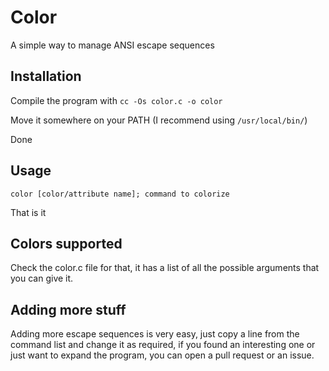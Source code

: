 # Color
A simple way to manage ANSI escape sequences

Installation
---

Compile the program with `cc -Os color.c -o color`

Move it somewhere on your PATH (I recommend using `/usr/local/bin/`)

Done

Usage
---

`color [color/attribute name]; command to colorize`

That is it

Colors supported
---

Check the color.c file for that, it has a list of all the possible arguments that you can give it.

Adding more stuff
---

Adding more escape sequences is very easy, just copy a line from the command list and change it as required, if you found an interesting one or just want to expand the program, you can open a pull request or an issue.
